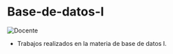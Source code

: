 # Base-de-datos-I
![Docente](https://img.shields.io/badge/Docente-Juan_Pablo_Valdés-%RGB17151.svg?style=for-the-badge&logo=Docente)

* Trabajos realizados en la materia de base de datos I.